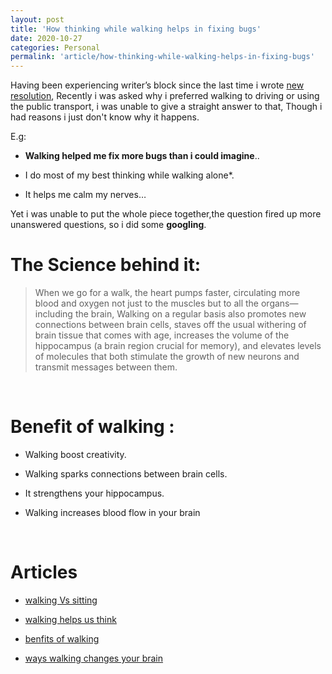 ```yaml
---
layout: post
title: 'How thinking while walking helps in fixing bugs'
date: 2020-10-27
categories: Personal
permalink: 'article/how-thinking-while-walking-helps-in-fixing-bugs'
---
```


Having been experiencing writer’s block since the last time i wrote [new resolution](https://daveads.github.io/personal/2020/03/01/New-resolution.html), Recently i was asked why i preferred walking to driving or using the public transport, i was unable to give a straight answer to that, Though i had reasons i just don't know why it happens.

E.g:

* **Walking helped me fix more bugs than i could imagine**..

* I do most of my best thinking while walking alone*.

* It helps me calm my nerves…

Yet i was unable to put the whole piece together,the question fired up more unanswered questions, so i did some **googling**.


# **The Science behind it:**

> When we go for a walk, the heart pumps faster, circulating more blood and oxygen not just to the muscles but to all the organs—including the brain,  Walking on a regular basis also promotes new connections between brain cells, staves off the usual withering of brain tissue that comes with age, increases the volume of the hippocampus (a brain region crucial for memory), and elevates levels of molecules that both stimulate the growth of new neurons and transmit messages between them.

<br>

# Benefit of walking :

* Walking boost creativity.

* Walking sparks connections between brain cells.

* It strengthens your hippocampus.

* Walking increases blood flow in your brain

<br>

# Articles

* [walking Vs sitting](https://news.stanford.edu/2014/04/24/walking-vs-sitting-042414/)

* [walking helps us think](https://www.newyorker.com/tech/annals-of-technology/walking-helps-us-think/amp)

* [benfits of walking](https://www.forbes.com/sites/daviddisalvo/2016/10/30/six-reasons-why-walking-is-the-daily-brain-medicine-we-really-need/#5c22978252b8)

* [ways walking changes your brain](https://www.bustle.com/p/8-ways-walking-changes-your-brain-for-the-better-according-to-science-10077769)


